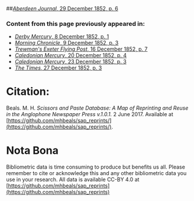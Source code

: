 ##[*Aberdeen Journal*, 29 December 1852, p. 6](https://mhbeals.github.io/sap_html/Aberdeen-Journal/Aberdeen-Journal-29-December-1852-p-6)

### Content from this page previously appeared in:
+ [*Derby Mercury*, 8 December 1852, p. 1](https://mhbeals.github.io/sap_html/Derby-Mercury/Derby-Mercury-8-December-1852-p-1)
+ [*Morning Chronicle*, 9 December 1852, p. 3](https://mhbeals.github.io/sap_html/Morning-Chronicle/Morning-Chronicle-9-December-1852-p-3)
+ [*Trewman's Exeter Flying Post*, 16 December 1852, p. 7](https://mhbeals.github.io/sap_html/Trewman's-Exeter-Flying-Post/Trewman's-Exeter-Flying-Post-16-December-1852-p-7)
+ [*Caledonian Mercury*, 20 December 1852, p. 4](https://mhbeals.github.io/sap_html/Caledonian-Mercury/Caledonian-Mercury-20-December-1852-p-4)
+ [*Caledonian Mercury*, 23 December 1852, p. 3](https://mhbeals.github.io/sap_html/Caledonian-Mercury/Caledonian-Mercury-23-December-1852-p-3)
+ [*The Times*, 27 December 1852, p. 3](https://mhbeals.github.io/sap_html/The-Times/The-Times-27-December-1852-p-3)
                    
# Citation: 

Beals. M. H. *Scissors and Paste Database: A Map of Reprinting and Reuse in the Anglophone Newspaper Press v.1.0.1.* 2 June 2017. Available at [https://github.com/mhbeals/sap_reprints/](https://github.com/mhbeals/sap_reprints/). 
                    
# Nota Bona

Bibliometric data is time consuming to produce but benefits us all. Please remember to cite or acknowledge this and any other bibliometric data you use in your research. All data is available CC-BY 4.0 at [https://github.com/mhbeals/sap_reprints](https://github.com/mhbeals/sap_reprints)
